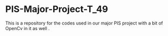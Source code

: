 # PIS-Major-Project-T_49
This is a repository for the codes used in our major PIS project with a bit of OpenCv in it as well .
